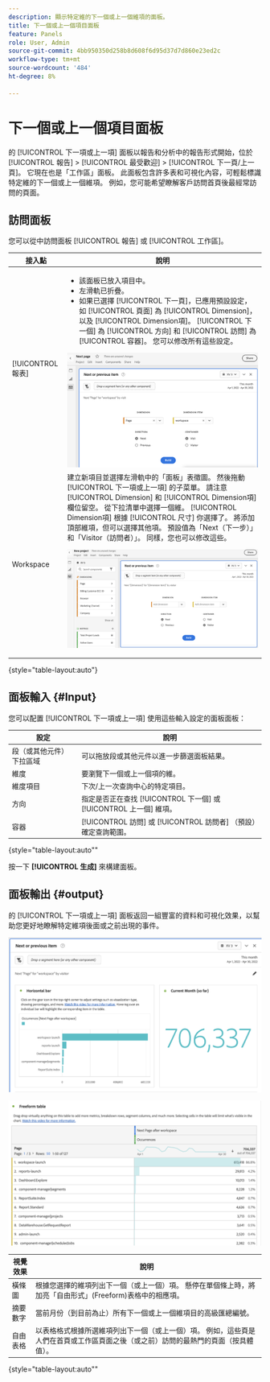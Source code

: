 ```yaml
---
description: 顯示特定維的下一個或上一個維項的面板。
title: 下一個或上一個項目面板
feature: Panels
role: User, Admin
source-git-commit: 4bb950350d258b8d608f6d95d37d7d860e23ed2c
workflow-type: tm+mt
source-wordcount: '484'
ht-degree: 8%

---
```



# 下一個或上一個項目面板

的 [!UICONTROL 下一項或上一項] 面板以報告和分析中的報告形式開始，位於 [!UICONTROL 報告] > [!UICONTROL 最受歡迎] > [!UICONTROL 下一頁/上一頁]。 它現在也是「工作區」面板。 此面板包含許多表和可視化內容，可輕鬆標識特定維的下一個或上一個維項。 例如，您可能希望瞭解客戶訪問首頁後最經常訪問的頁面。

## 訪問面板

您可以從中訪問面板 [!UICONTROL 報告] 或 [!UICONTROL 工作區]。

| 接入點 | 說明 |
| --- | --- |
| [!UICONTROL 報表] | <ul><li>該面板已放入項目中。</li><li>左滑軌已折疊。</li><li>如果已選擇 [!UICONTROL 下一頁]，已應用預設設定，如 [!UICONTROL 頁面] 為 [!UICONTROL Dimension]，以及 [!UICONTROL Dimension項]。 [!UICONTROL 下一個] 為 [!UICONTROL 方向] 和 [!UICONTROL 訪問] 為 [!UICONTROL 容器]。 您可以修改所有這些設定。</li></ul>![下一/上一面板](assets/next-previous.png) |
| Workspace | 建立新項目並選擇左滑軌中的「面板」表徵圖。 然後拖動 [!UICONTROL 下一項或上一項] 的子菜單。 請注意 [!UICONTROL Dimension] 和 [!UICONTROL Dimension項] 欄位留空。 從下拉清單中選擇一個維。 [!UICONTROL Dimension項] 根據 [!UICONTROL 尺寸] 你選擇了。 將添加頂部維項，但可以選擇其他項。 預設值為「Next（下一步）」和「Visitor（訪問者）」。 同樣，您也可以修改這些。<p>![下一/上一面板](assets/next-previous2.png) |

{style=&quot;table-layout:auto&quot;}

## 面板輸入 {#Input}

您可以配置 [!UICONTROL 下一項或上一項] 使用這些輸入設定的面板面板：

| 設定 | 說明 |
| --- | --- |
| 段（或其他元件）下拉區域 | 可以拖放段或其他元件以進一步篩選面板結果。 |
| 維度 | 要瀏覽下一個或上一個項的維。 |
| 維度項目 | 下次/上一次查詢中心的特定項目。 |
| 方向 | 指定是否正在查找 [!UICONTROL 下一個] 或 [!UICONTROL 上一個] 維項。 |
| 容器 | [!UICONTROL 訪問] 或 [!UICONTROL 訪問者] （預設）確定查詢範圍。 |

{style=&quot;table-layout:auto&quot;&quot;

按一下 **[!UICONTROL 生成]** 來構建面板。

## 面板輸出 {#output}

的 [!UICONTROL 下一項或上一項] 面板返回一組豐富的資料和可視化效果，以幫助您更好地瞭解特定維項後面或之前出現的事件。

![下一/上一面板輸出](assets/next-previous-output.png)

![下一/上一面板輸出](assets/next-previous-output2.png)

| 視覺效果 | 說明 |
| --- | --- |
| 橫條圖 | 根據您選擇的維項列出下一個（或上一個）項。 懸停在單個條上時，將加亮「自由形式」(Freeform)表格中的相應項。 |
| 摘要數字 | 當前月份（到目前為止）所有下一個或上一個維項目的高級匯總編號。 |
| 自由表格 | 以表格格式根據所選維項列出下一個（或上一個）項。 例如，這些頁是人們在首頁或工作區頁面之後（或之前）訪問的最熱門的頁面（按具體值）。 |

{style=&quot;table-layout:auto&quot;&quot;
